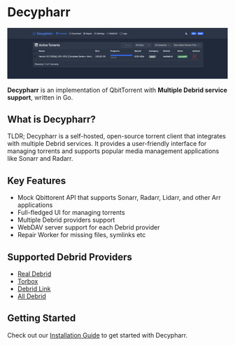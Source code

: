 # Decypharr

![Decypharr UI](images/main.png)

**Decypharr** is an implementation of QbitTorrent with **Multiple Debrid service support**, written in Go.

## What is Decypharr?

TLDR; Decypharr is a self-hosted, open-source torrent client that integrates with multiple Debrid services. It provides a user-friendly interface for managing torrents and supports popular media management applications like Sonarr and Radarr.


## Key Features

- Mock Qbittorent API that supports Sonarr, Radarr, Lidarr, and other Arr applications
- Full-fledged UI for managing torrents
- Multiple Debrid providers support
- WebDAV server support for each Debrid provider
- Repair Worker for missing files, symlinks etc

## Supported Debrid Providers

- [Real Debrid](https://real-debrid.com)
- [Torbox](https://torbox.app)
- [Debrid Link](https://debrid-link.com)
- [All Debrid](https://alldebrid.com)

## Getting Started

Check out our [Installation Guide](installation.md) to get started with Decypharr.